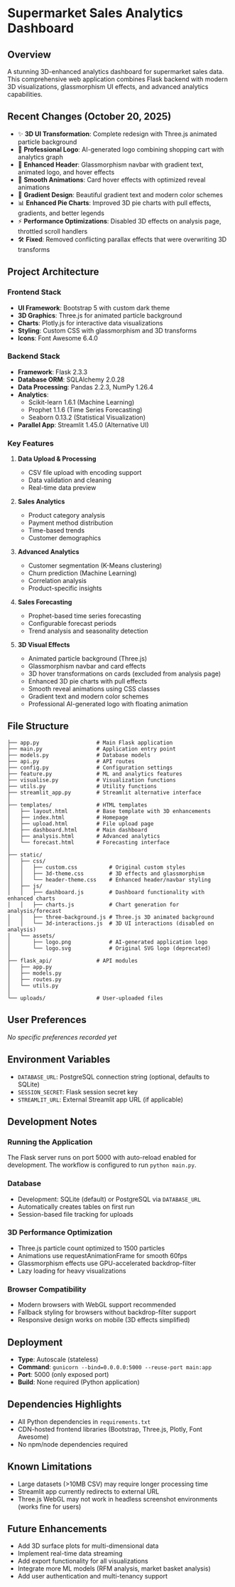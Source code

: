 # Supermarket Sales Analytics Dashboard

## Overview
A stunning 3D-enhanced analytics dashboard for supermarket sales data. This comprehensive web application combines Flask backend with modern 3D visualizations, glassmorphism UI effects, and advanced analytics capabilities.

## Recent Changes (October 20, 2025)
- ✨ **3D UI Transformation**: Complete redesign with Three.js animated particle background
- 🎯 **Professional Logo**: AI-generated logo combining shopping cart with analytics graph
- 🔮 **Enhanced Header**: Glassmorphism navbar with gradient text, animated logo, and hover effects
- 💫 **Smooth Animations**: Card hover effects with optimized reveal animations
- 🎨 **Gradient Design**: Beautiful gradient text and modern color schemes
- 📊 **Enhanced Pie Charts**: Improved 3D pie charts with pull effects, gradients, and better legends
- ⚡ **Performance Optimizations**: Disabled 3D effects on analysis page, throttled scroll handlers
- 🛠️ **Fixed**: Removed conflicting parallax effects that were overwriting 3D transforms

## Project Architecture

### Frontend Stack
- **UI Framework**: Bootstrap 5 with custom dark theme
- **3D Graphics**: Three.js for animated particle background
- **Charts**: Plotly.js for interactive data visualizations
- **Styling**: Custom CSS with glassmorphism and 3D transforms
- **Icons**: Font Awesome 6.4.0

### Backend Stack
- **Framework**: Flask 2.3.3
- **Database ORM**: SQLAlchemy 2.0.28
- **Data Processing**: Pandas 2.2.3, NumPy 1.26.4
- **Analytics**: 
  - Scikit-learn 1.6.1 (Machine Learning)
  - Prophet 1.1.6 (Time Series Forecasting)
  - Seaborn 0.13.2 (Statistical Visualization)
- **Parallel App**: Streamlit 1.45.0 (Alternative UI)

### Key Features
1. **Data Upload & Processing**
   - CSV file upload with encoding support
   - Data validation and cleaning
   - Real-time data preview

2. **Sales Analytics**
   - Product category analysis
   - Payment method distribution
   - Time-based trends
   - Customer demographics

3. **Advanced Analytics**
   - Customer segmentation (K-Means clustering)
   - Churn prediction (Machine Learning)
   - Correlation analysis
   - Product-specific insights

4. **Sales Forecasting**
   - Prophet-based time series forecasting
   - Configurable forecast periods
   - Trend analysis and seasonality detection

5. **3D Visual Effects**
   - Animated particle background (Three.js)
   - Glassmorphism navbar and card effects
   - 3D hover transformations on cards (excluded from analysis page)
   - Enhanced 3D pie charts with pull effects
   - Smooth reveal animations using CSS classes
   - Gradient text and modern color schemes
   - Professional AI-generated logo with floating animation

## File Structure
```
├── app.py                  # Main Flask application
├── main.py                 # Application entry point
├── models.py               # Database models
├── api.py                  # API routes
├── config.py               # Configuration settings
├── feature.py              # ML and analytics features
├── visualise.py            # Visualization functions
├── utils.py                # Utility functions
├── streamlit_app.py        # Streamlit alternative interface
│
├── templates/              # HTML templates
│   ├── layout.html         # Base template with 3D enhancements
│   ├── index.html          # Homepage
│   ├── upload.html         # File upload page
│   ├── dashboard.html      # Main dashboard
│   ├── analysis.html       # Advanced analytics
│   └── forecast.html       # Forecasting interface
│
├── static/
│   ├── css/
│   │   ├── custom.css          # Original custom styles
│   │   ├── 3d-theme.css        # 3D effects and glassmorphism
│   │   └── header-theme.css    # Enhanced header/navbar styling
│   ├── js/
│   │   ├── dashboard.js        # Dashboard functionality with enhanced charts
│   │   ├── charts.js           # Chart generation for analysis/forecast
│   │   ├── three-background.js # Three.js 3D animated background
│   │   └── 3d-interactions.js  # 3D UI interactions (disabled on analysis)
│   └── assets/
│       ├── logo.png            # AI-generated application logo
│       └── logo.svg            # Original SVG logo (deprecated)
│
├── flask_api/              # API modules
│   ├── app.py
│   ├── models.py
│   ├── routes.py
│   └── utils.py
│
└── uploads/                # User-uploaded files
```

## User Preferences
*No specific preferences recorded yet*

## Environment Variables
- `DATABASE_URL`: PostgreSQL connection string (optional, defaults to SQLite)
- `SESSION_SECRET`: Flask session secret key
- `STREAMLIT_URL`: External Streamlit app URL (if applicable)

## Development Notes

### Running the Application
The Flask server runs on port 5000 with auto-reload enabled for development. The workflow is configured to run `python main.py`.

### Database
- Development: SQLite (default) or PostgreSQL via `DATABASE_URL`
- Automatically creates tables on first run
- Session-based file tracking for uploads

### 3D Performance Optimization
- Three.js particle count optimized to 1500 particles
- Animations use requestAnimationFrame for smooth 60fps
- Glassmorphism effects use GPU-accelerated backdrop-filter
- Lazy loading for heavy visualizations

### Browser Compatibility
- Modern browsers with WebGL support recommended
- Fallback styling for browsers without backdrop-filter support
- Responsive design works on mobile (3D effects simplified)

## Deployment
- **Type**: Autoscale (stateless)
- **Command**: `gunicorn --bind=0.0.0.0:5000 --reuse-port main:app`
- **Port**: 5000 (only exposed port)
- **Build**: None required (Python application)

## Dependencies Highlights
- All Python dependencies in `requirements.txt`
- CDN-hosted frontend libraries (Bootstrap, Three.js, Plotly, Font Awesome)
- No npm/node dependencies required

## Known Limitations
- Large datasets (>10MB CSV) may require longer processing time
- Streamlit app currently redirects to external URL
- Three.js WebGL may not work in headless screenshot environments (works fine for users)

## Future Enhancements
- Add 3D surface plots for multi-dimensional data
- Implement real-time data streaming
- Add export functionality for all visualizations
- Integrate more ML models (RFM analysis, market basket analysis)
- Add user authentication and multi-tenancy support
